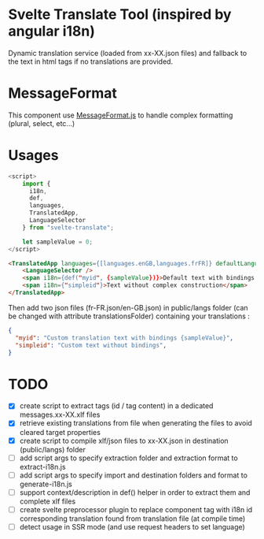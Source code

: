 
# Svelte Translate Tool (inspired by angular i18n)

Dynamic translation service (loaded from xx-XX.json files) and fallback to the text in html tags if no translations are provided.

# MessageFormat

This component use [MessageFormat.js](https://github.com/messageformat/messageformat) to handle complex formatting (plural, select, etc...)

# Usages

```js
<script>
    import {
	  i18n,
	  def,
	  languages,
	  TranslatedApp,
	  LanguageSelector
	} from "svelte-translate";

	let sampleValue = 0;
</script>
```

```html
<TranslatedApp languages={[languages.enGB,languages.frFR]} defaultLanguage={languages.frFR}>
    <LanguageSelector />
    <span i18n={def("myid", {sampleValue})}>Default text with bindings {sampleValue}<span>
    <span i18n={"simpleid"}>Text without complex construction</span>
</TranslatedApp>
```
Then add two json files (fr-FR.json/en-GB.json) in public/langs folder (can be changed with attribute translationsFolder) containing your translations :

```json
{
  "myid": "Custom translation text with bindings {sampleValue}",
  "simpleid": "Custom text without bindings",
}
```

# TODO

* [x] create script to extract tags (id / tag content) in a dedicated messages.xx-XX.xlf files
* [x] retrieve existing translations from file when generating the files to avoid cleared target properties
* [x] create script to compile xlf/json files to xx-XX.json in destination (public/langs) folder
* [ ] add script args to specify extraction folder and extraction format to extract-i18n.js
* [ ] add script args to specify import and destination folders and format to generate-i18n.js
* [ ] support context/description in def() helper in order to extract them and complete xlf files
* [ ] create svelte preprocessor plugin to replace component tag with i18n id corresponding translation found from translation file (at compile time)
* [ ] detect usage in SSR mode (and use request headers to set language)
